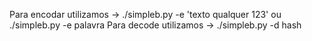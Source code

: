 Para encodar utilizamos  -> ./simpleb.py -e 'texto qualquer 123' ou ./simpleb.py -e palavra
Para decode utilizamos -> ./simpleb.py -d hash
